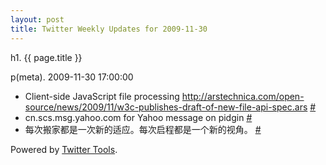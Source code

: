 ```yaml
---
layout: post
title: Twitter Weekly Updates for 2009-11-30
---
```


h1. {{ page.title }} 

p(meta). 2009-11-30 17:00:00

<ul class="aktt_tweet_digest">
	<li>Client-side JavaScript file processing <a href="http://arstechnica.com/open-source/news/2009/11/w3c-publishes-draft-of-new-file-api-spec.ars" rel="nofollow">http://arstechnica.com/open-source/news/2009/11/w3c-publishes-draft-of-new-file-api-spec.ars</a> <a href="http://twitter.com/Joshua_C/statuses/6166425316">#</a></li>
	<li>cn.scs.msg.yahoo.com for Yahoo message on pidgin <a href="http://twitter.com/Joshua_C/statuses/6163527876">#</a></li>
	<li>每次搬家都是一次新的适应。每次启程都是一个新的视角。 <a href="http://twitter.com/Joshua_C/statuses/6162589567">#</a></li>
</ul>
<p class="aktt_credit">Powered by <a href="http://alexking.org/projects/wordpress">Twitter Tools</a>.</p>